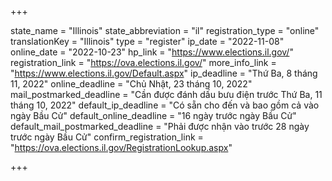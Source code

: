 +++

state_name = "Illinois"
state_abbreviation = "il"
registration_type = "online"
translationKey = "Illinois"
type = "register"
ip_date = "2022-11-08"
online_date = "2022-10-23"
hp_link = "https://www.elections.il.gov/"
registration_link = "https://ova.elections.il.gov/"
more_info_link = "https://www.elections.il.gov/Default.aspx"
ip_deadline = "Thứ Ba, 8 tháng 11, 2022"
online_deadline = "Chủ Nhật, 23 tháng 10, 2022"
mail_postmarked_deadline = "Cần được đánh dấu bưu điện trước Thứ Ba, 11 tháng 10, 2022"
default_ip_deadline = "Có sẵn cho đến và bao gồm cả vào ngày Bầu Cử"
default_online_deadline = "16 ngày trước ngày Bầu Cử"
default_mail_postmarked_deadline = "Phải được nhận vào trước 28 ngày trước ngày Bầu Cử"
confirm_registration_link = "https://ova.elections.il.gov/RegistrationLookup.aspx"

+++